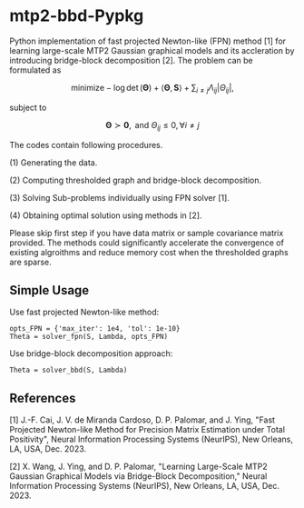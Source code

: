 # mtp2-bbd-Pypkg 
Python implementation of fast projected Newton-like (FPN) method [1] for learning large-scale MTP2 Gaussian graphical models and its accleration by introducing bridge-block decomposition [2]. The problem can be formulated as

$$
\mathsf{minimize}  -\log\det\left(\boldsymbol{\Theta}\right)+\left\langle \boldsymbol{\Theta},\mathbf{S}\right\rangle +\sum_{i\neq j}\Lambda_{ij}\left|\Theta_{ij}\right|, 
$$

subject to  

$$ 
	\boldsymbol{\Theta}\succ\mathbf{0}, \text{ and } \Theta_{ij}\leq0,\forall i\neq j
$$ 

The codes contain following procedures.

(1) Generating the data.

(2) Computing thresholded graph and bridge-block decomposition.

(3) Solving Sub-problems individually using FPN solver [1].

(4) Obtaining optimal solution using methods in [2].

Please skip first step if you have data matrix or sample covariance matrix provided. The methods could significantly accelerate the convergence of existing algroithms and reduce memory cost when the thresholded graphs are sparse. 

## Simple Usage

Use fast projected Newton-like method:

```
opts_FPN = {'max_iter': 1e4, 'tol': 1e-10}
Theta = solver_fpn(S, Lambda, opts_FPN)
```

Use bridge-block decomposition approach:

```
Theta = solver_bbd(S, Lambda)
```
 
## References

[1] J.-F. Cai, J. V. de Miranda Cardoso, D. P. Palomar, and J. Ying, "Fast Projected Newton-like Method for Precision Matrix Estimation under Total Positivity", Neural Information Processing Systems (NeurIPS), New Orleans, LA, USA, Dec. 2023.

[2] X. Wang, J. Ying, and D. P. Palomar, "Learning Large-Scale MTP2 Gaussian Graphical Models via Bridge-Block Decomposition," Neural Information Processing Systems (NeurIPS), New Orleans, LA, USA, Dec. 2023.




